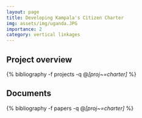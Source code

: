 ```yaml
---
layout: page
title: Developing Kampala's Citizen Charter
img: assets/img/uganda.JPG
importance: 2
category: vertical linkages
---
```


## Project overview

<div class="publications">

  {% bibliography -f projects -q @*[proj~=charter]* %}

</div>

## Documents

<div class="publications">

  {% bibliography -f papers -q @*[proj~=charter]* %}

</div>
